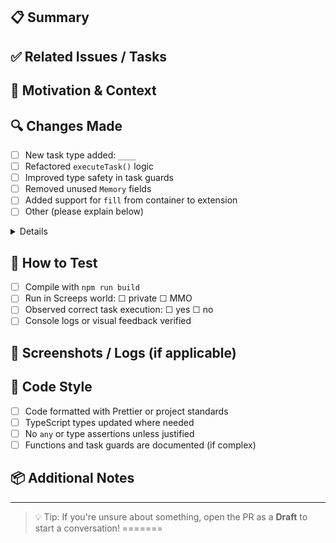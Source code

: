 <!--
Thanks for opening a pull request! Please fill out the information below so we can better understand what you're contributing.
-->

## 📋 Summary

<!-- A short description of what this PR does. What problem does it solve, or what feature does it add? -->

## ✅ Related Issues / Tasks

<!-- List any related issues, bugs, or task IDs. Example: Closes #12 or Relates to task `build` -->

## 🧠 Motivation & Context

<!-- Why did you choose to work on this? Does it improve performance, readability, coordination, etc.? -->

## 🔍 Changes Made

- [ ] New task type added: `____`
- [ ] Refactored `executeTask()` logic
- [ ] Improved type safety in task guards
- [ ] Removed unused `Memory` fields
- [ ] Added support for `fill` from container to extension
- [ ] Other (please explain below)

<details>
<summary>Details</summary>

<!-- Optional: Bullet points or longer description of how your change works -->

</details>

## 🔨 How to Test

<!-- Describe how to verify the behavior in Screeps (e.g. spawn a creep with a task, watch CPU usage, check logs, etc.) -->

- [ ] Compile with `npm run build`
- [ ] Run in Screeps world: ☐ private ☐ MMO
- [ ] Observed correct task execution: ☐ yes ☐ no
- [ ] Console logs or visual feedback verified

## 🧪 Screenshots / Logs (if applicable)

<!-- Add logs, screenshots, or GIFs that show behavior in the Screeps world -->

## 🧹 Code Style

- [ ] Code formatted with Prettier or project standards
- [ ] TypeScript types updated where needed
- [ ] No `any` or type assertions unless justified
- [ ] Functions and task guards are documented (if complex)

## 📦 Additional Notes

<!-- Anything else reviewers should know — potential side effects, future plans, caveats? -->

---

> 💡 Tip: If you're unsure about something, open the PR as a **Draft** to start a conversation!
=======
